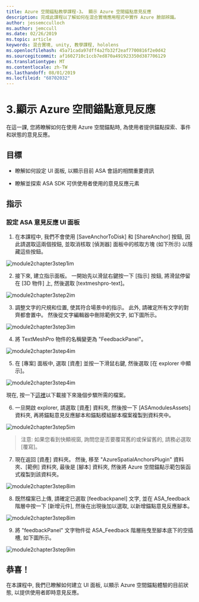 ```yaml
---
title: Azure 空間錨點教學課程-3。 顯示 Azure 空間錨點意見反應
description: 完成此課程以了解如何在混合實境應用程式中實作 Azure 臉部辨識。
author: jessemcculloch
ms.author: jemccull
ms.date: 02/26/2019
ms.topic: article
keywords: 混合實境, unity, 教學課程, hololens
ms.openlocfilehash: 45a71cada97dff4a2fb32f2eaf7700816f2e0d42
ms.sourcegitcommit: af1602710c1ccb7ed870a491923350d387706129
ms.translationtype: MT
ms.contentlocale: zh-TW
ms.lasthandoff: 08/01/2019
ms.locfileid: "68702032"
---
```

# <a name="3-displaying-azure-spatial-anchor-feedback"></a>3.顯示 Azure 空間錨點意見反應

在這一課, 您將瞭解如何在使用 Azure 空間錨點時, 為使用者提供錨點探索、事件和狀態的意見反應。

## <a name="objectives"></a>目標

* 瞭解如何設定 UI 面板, 以顯示目前 ASA 會話的相關重要資訊

* 瞭解並探索 ASA SDK 可供使用者使用的意見反應元素

## <a name="instructions"></a>指示

### <a name="set-up-asa-feedback-ui-panel"></a>設定 ASA 意見反應 UI 面板

1. 在本課程中, 我們不會使用 [SaveAnchorToDisk] 和 [ShareAnchor] 按鈕, 因此請選取這兩個按鈕, 並取消核取 [偵測器] 面板中的核取方塊 (如下所示) 以隱藏這些按鈕。
   

![module2chapter3step1im](images/module2chapter3step1im.PNG)

2. 接下來, 建立指示面板。 一開始先以滑鼠右鍵按一下 [指示] 按鈕, 將滑鼠停留在 [3D 物件] 上, 然後選取 [textmeshpro-text]。

![module2chapter3step2im](images/module2chapter3step2im.PNG)

3. 調整文字的尺規和位置, 使其符合場景中的指示。 此外, 請確定所有文字的對齊都會置中。 然後從文字編輯器中刪除範例文字, 如下圖所示。

![module2chapter3step3im](images/module2chapter3step3im.PNG)

4. 將 TextMeshPro 物件的名稱變更為 "FeedbackPanel"。
   

![module2chapter3step4im](images/module2chapter3step4im.PNG)

5. 在 [專案] 面板中, 選取 [資產] 並按一下滑鼠右鍵, 然後選取 [在 explorer 中顯示]。
   

![module2chapter3step4im](images/module2chapter3step5im.PNG)

現在, 按一下[這裡](https://onedrive.live.com/?authkey=%21ABXEC8PvyQu8Qd8&id=5B7335C4342BCB0E%21395636&cid=5B7335C4342BCB0E)以下載接下來幾個步驟所需的檔案。

6. 一旦開啟 explorer, 請選取 [資產] 資料夾, 然後按一下 [ASAmodulesAssets] 資料夾, 再將錨點意見反應腳本和錨點模組腳本檔案複製到資料夾中。 

![module2chapter3step5im](images/module2chapter3step6im.PNG)

> 注意: 如果您看到快顯視窗, 詢問您是否要覆寫舊的或保留舊的, 請務必選取 [覆寫]。

7. 現在返回 [資產] 資料夾。 然後, 移至 "AzureSpatialAnchorsPlugin" 資料夾、[範例] 資料夾, 最後是 [腳本] 資料夾, 然後將 Azure 空間錨點示範包裝函式複製到該資料夾。 

![module2chapter3step8im](images/module2chapter3step7im.PNG)

8. 既然檔案已上傳, 請確定已選取 [feedbackpanel] 文字, 並在 ASA_feedback 階層中按一下 [新增元件], 然後在出現後加以選取, 以新增錨點意見反應腳本。 

![module2chapter3step8im](images/module2chapter3step8im.PNG)

9. 將 "feedbackPanel" 文字物件從 ASA_Feedback 階層拖曳至腳本底下的空插槽, 如下圖所示。 

![module2chapter3step9im](images/module2chapter3step9im.PNG)

## <a name="congratulations"></a>恭喜！

在本課程中, 我們已瞭解如何建立 UI 面板, 以顯示 Azure 空間錨點體驗的目前狀態, 以提供使用者即時意見反應。


